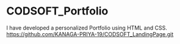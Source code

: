 # CODSOFT_Portfolio
I have developed a personalized Portfolio using HTML and CSS.
https://github.com/KANAGA-PRIYA-19/CODSOFT_LandingPage.git

